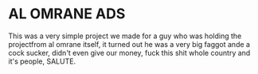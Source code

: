 # AL OMRANE ADS 
This was a very simple project we made for a guy who was holding the projectfrom al omrane itself, it turned out he was a very big faggot ande a cock sucker, didn't even give our money, fuck this shit whole country and it's people, SALUTE.
